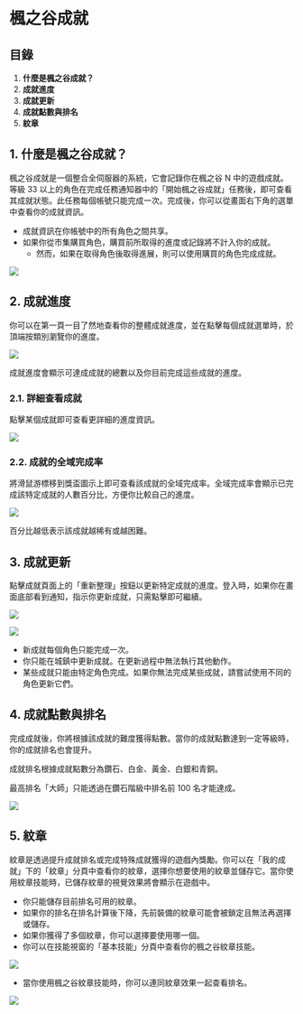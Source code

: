 # 楓之谷成就

## 目錄

1. **什麼是楓之谷成就？**
2. **成就進度**
3. **成就更新**
4. **成就點數與排名**
5. **紋章**

## 1. 什麼是楓之谷成就？

楓之谷成就是一個整合全伺服器的系統，它會記錄你在楓之谷 N 中的遊戲成就。等級 33 以上的角色在完成任務通知器中的「開始楓之谷成就」任務後，即可查看其成就狀態。此任務每個帳號只能完成一次。完成後，你可以從畫面右下角的選單中查看你的成就資訊。

* 成就資訊在你帳號中的所有角色之間共享。
* 如果你從市集購買角色，購買前所取得的進度或記錄將不計入你的成就。
  * 然而，如果在取得角色後取得進展，則可以使用購買的角色完成成就。

![](../../../.gitbook/assets/image_1747236357626_632.png)

## 2. 成就進度

你可以在第一頁一目了然地查看你的整體成就進度，並在點擊每個成就選單時，於頂端按類別瀏覽你的進度。

![](../../../.gitbook/assets/image_1747236357626_400.png)

成就進度會顯示可達成成就的總數以及你目前完成這些成就的進度。

### 2.1. 詳細查看成就

點擊某個成就即可查看更詳細的進度資訊。

![](../../../.gitbook/assets/image_1747236357627_190.png)

### 2.2. 成就的全域完成率

將滑鼠游標移到獎盃圖示上即可查看該成就的全域完成率。全域完成率會顯示已完成該特定成就的人數百分比，方便你比較自己的進度。

![](../../../.gitbook/assets/image_1747236357627_373.png)

百分比越低表示該成就越稀有或越困難。

## 3. 成就更新

點擊成就頁面上的「重新整理」按鈕以更新特定成就的進度。登入時，如果你在畫面底部看到通知，指示你更新成就，只需點擊即可繼續。

![](../../../.gitbook/assets/image_1747236357627_856.png)

![](../../../.gitbook/assets/image_1747236357627_793.png)

* 新成就每個角色只能完成一次。
* 你只能在城鎮中更新成就。在更新過程中無法執行其他動作。
* 某些成就只能由特定角色完成。如果你無法完成某些成就，請嘗試使用不同的角色更新它們。

## 4. 成就點數與排名

完成成就後，你將根據該成就的難度獲得點數。當你的成就點數達到一定等級時，你的成就排名也會提升。

成就排名根據成就點數分為鑽石、白金、黃金、白銀和青銅。

最高排名「大師」只能透過在鑽石階級中排名前 100 名才能達成。

![](../../../.gitbook/assets/image_1747236357627_520.png)

## 5. 紋章

紋章是透過提升成就排名或完成特殊成就獲得的遊戲內獎勵。你可以在「我的成就」下的「紋章」分頁中查看你的紋章，選擇你想要使用的紋章並儲存它。當你使用紋章技能時，已儲存紋章的視覺效果將會顯示在遊戲中。

* 你只能儲存目前排名可用的紋章。
* 如果你的排名在排名計算後下降，先前裝備的紋章可能會被鎖定且無法再選擇或儲存。
* 如果你獲得了多個紋章，你可以選擇要使用哪一個。
* 你可以在技能視窗的「基本技能」分頁中查看你的楓之谷紋章技能。

![](../../../.gitbook/assets/image_1747236357627_657.png)

* 當你使用楓之谷紋章技能時，你可以連同紋章效果一起查看排名。

![](../../../.gitbook/assets/image_1747236357627_36.png)
